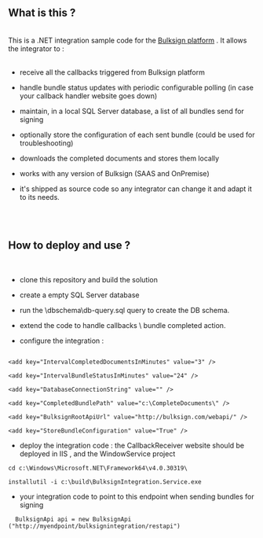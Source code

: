 ## What is this ? 
<br/>
This is a .NET integration sample code for the <a href="https://bulksign.com">Bulksign platform</a> . It allows the integrator to :
<br/>
<br/>


- receive all the callbacks triggered from Bulksign platform

- handle bundle status updates with periodic configurable polling  (in case your callback handler website goes down)

- maintain, in a local SQL Server database, a list of all bundles send for signing

- optionally store the configuration of each sent bundle (could be used for troubleshooting)

- downloads the completed documents and stores them locally

- works with any version of Bulksign (SAAS and OnPremise)

- it's shipped as source code so any integrator can change it and adapt it to its needs.

<br/>
<br/>

## How to deploy and use ?
<br/>

- clone this repository and build the solution

- create a empty SQL Server database  

- run the \dbschema\db-query.sql  query to create the DB schema.

- extend the code to handle callbacks \ bundle completed action.

- configure the integration : 

```

<add key="IntervalCompletedDocumentsInMinutes" value="3" />

<add key="IntervalBundleStatusInMinutes" value="24" />
		
<add key="DatabaseConnectionString" value="" />
		
<add key="CompletedBundlePath" value="c:\CompleteDocuments\" />
		
<add key="BulksignRootApiUrl" value="http://bulksign.com/webapi/" /> 
		
<add key="StoreBundleConfiguration" value="True" />

```


- deploy the integration code : the CallbackReceiver website should be deployed in IIS , and the WindowService project 

```
cd c:\Windows\Microsoft.NET\Framework64\v4.0.30319\

installutil -i c:\build\BulksignIntegration.Service.exe

```

- your integration code to point to this endpoint when sending bundles for signing

```
  BulksignApi api = new BulksignApi ("http://myendpoint/bulksignintegration/restapi")
```


